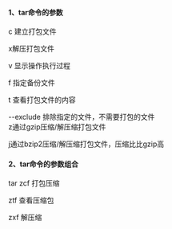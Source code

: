 #### 1、tar命令的参数

c 建立打包文件

x解压打包文件

v 显示操作执行过程

f 指定备份文件

t 查看打包文件的内容

--exclude 排除指定的文件，不需要打包的文件  
z通过gzip压缩/解压缩打包文件

j通过bzip2压缩/解压缩打包文件，压缩比比gzip高

#### 2、tar命令的参数组合

tar zcf 打包压缩

 ztf 查看压缩包

 zxf 解压缩



